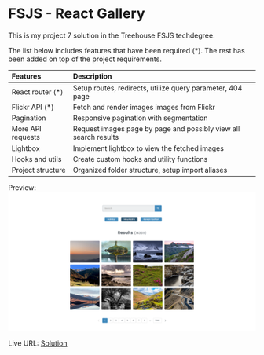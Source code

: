 # FSJS - React Gallery

This is my project 7 solution in the Treehouse FSJS techdegree. 

The list below includes features that have been required (*). The rest has been added on top of the project requirements.

| Features               | Description                                                           |
| :--------------------- | :-------------------------------------------------------------------- |
| React router (*)       | Setup routes, redirects, utilize query parameter, 404 page            |
| Flickr API (*)         | Fetch and render images images from Flickr                            |
| Pagination             | Responsive pagination with segmentation                               |
| More API requests      | Request images page by page and possibly view all search results      |
| Lightbox               | Implement lightbox to view the fetched images                         |
| Hooks and utils        | Create custom hooks and utility functions                             |
| Project structure      | Organized folder structure, setup import aliases                      |

Preview: 
![React Gallery](./src/assets/fsjs_react_gallery.png)

Live URL: [Solution](https://fsjs-react-gallery.netlify.app/)
